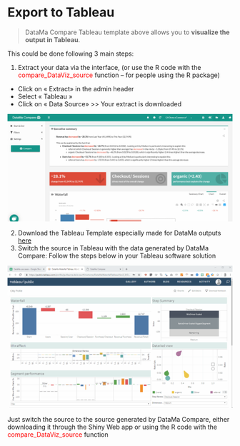 # Export to Tableau

> DataMa Compare Tableau template above allows you to **visualize the output in Tableau**.

This could be done following 3 main steps:

1. Extract your data via the interface, (or use the R code with the <span style="color:red"> compare_DataViz_source </span> function – for people using the R package)
* Click on « Extract» in the admin header
* Select « Tableau »
* Click on « Data Source» >> Your extract is downloaded

![extract_tableau2](images/Extract-Tableau-Compare_GIF2.gif)

2. Download the Tableau Template especially made for DataMa outputs [here](https://public.tableau.com/profile/guillaume.de.b.naz.#!/vizhome/DataMaWaterfallTableauVizv2_3/Dashboard1)
3. Switch the source in Tableau with the data generated by DataMa Compare: Follow the steps below in your Tableau software solution

![extract_tableau3](images/Tableau-extract-step-3.gif)

Just switch the source to the source generated by DataMa Compare, either downloading it through the Shiny Web app or using the R code with the <span style="color:red"> compare_DataViz_source </span> function
